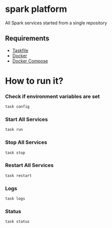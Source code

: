 # spark platform

All Spark services started from a single repository

## Requirements
- [Taskfile](https://taskfile.dev/#/installation)
- [Docker](https://docs.docker.com/install/)
- [Docker Compose](https://docs.docker.com/compose/install/)


# How to run it?
### Check if environment variables are set
```bash
task config
```

### Start All Services
```bash
task run
```
### Stop All Services
```bash 
task stop
```
### Restart All Services

```bash
task restart
``` 

### Logs

```bash 
task logs
```
### Status

```bash
task status
```



